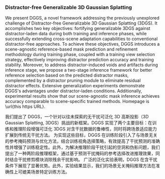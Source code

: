 ### Distractor-free Generalizable 3D Gaussian Splatting

We present DGGS, a novel framework addressing the previously unexplored challenge of Distractor-free Generalizable 3D Gaussian Splatting (3DGS). It accomplishes two key objectives: fortifying generalizable 3DGS against distractor-laden data during both training and inference phases, while successfully extending cross-scene adaptation capabilities to conventional distractor-free approaches. To achieve these objectives, DGGS introduces a scene-agnostic reference-based mask prediction and refinement methodology during training phase, coupled with a training view selection strategy, effectively improving distractor prediction accuracy and training stability. Moreover, to address distractor-induced voids and artifacts during inference stage, we propose a two-stage inference framework for better reference selection based on the predicted distractor masks, complemented by a distractor pruning module to eliminate residual distractor effects. Extensive generalization experiments demonstrate DGGS's advantages under distractor-laden conditions. Additionally, experimental results show that our scene-agnostic mask inference achieves accuracy comparable to scene-specific trained methods. Homepage is \url{this https URL}.

我们提出了 DGGS，一个针对以往未探索的无干扰可泛化 3D 高斯投影（3D Gaussian Splatting, 3DGS）挑战的新框架。DGGS 实现了两个主要目标：在训练和推理阶段增强可泛化 3DGS 对含干扰数据的鲁棒性，同时将跨场景适应能力扩展到传统无干扰方法。
为实现这些目标，DGGS 在训练阶段引入了与场景无关的参考掩码预测与优化方法，结合训练视角选择策略，有效提高了干扰预测的准确性并增强了训练稳定性。此外，为解决推理阶段干扰引起的空洞和伪影问题，我们提出了一种两阶段推理框架，通过基于预测干扰掩码的参考选择改进推理效果，同时结合干扰修剪模块消除残余干扰影响。
广泛的泛化实验表明，DGGS 在含干扰条件下展现了显著优势。此外，实验结果显示，我们的场景无关掩码推理方法在准确性上可媲美场景特定训练方法。
